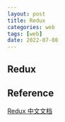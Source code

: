```yaml
---
layout: post
title: Redux
categories: web
tags: [web]
date: 2022-07-08
---
```


## Redux

## Reference
[Redux 中文文档](https://www.redux.org.cn/)  
